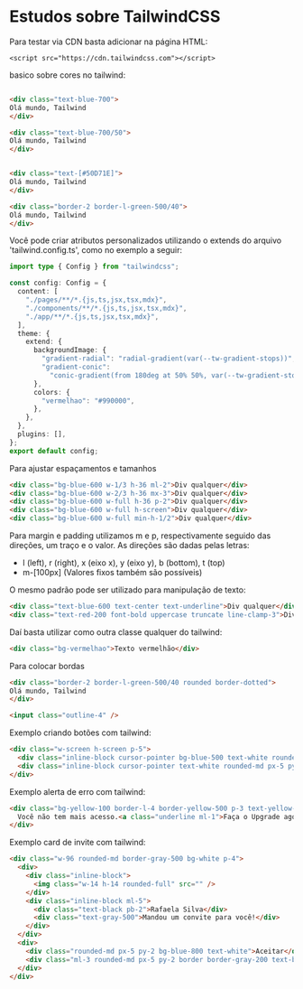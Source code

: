 # Estudos sobre TailwindCSS

Para testar via CDN basta adicionar na página HTML:

```
<script src="https://cdn.tailwindcss.com"></script>
```

basico sobre cores no tailwind:

```html

<div class="text-blue-700">
Olá mundo, Tailwind
</div>

<div class="text-blue-700/50">
Olá mundo, Tailwind
</div>


<div class="text-[#50D71E]">
Olá mundo, Tailwind
</div>

<div class="border-2 border-l-green-500/40">
Olá mundo, Tailwind
</div>
```

Você pode criar atributos personalizados utilizando o extends do arquivo 'tailwind.config.ts', como no exemplo a seguir:

```ts
import type { Config } from "tailwindcss";

const config: Config = {
  content: [
    "./pages/**/*.{js,ts,jsx,tsx,mdx}",
    "./components/**/*.{js,ts,jsx,tsx,mdx}",
    "./app/**/*.{js,ts,jsx,tsx,mdx}",
  ],
  theme: {
    extend: {
      backgroundImage: {
        "gradient-radial": "radial-gradient(var(--tw-gradient-stops))",
        "gradient-conic":
          "conic-gradient(from 180deg at 50% 50%, var(--tw-gradient-stops))",
      },
      colors: {
        "vermelhao": "#990000",
      },
    },
  },
  plugins: [],
};
export default config;
```

Para ajustar espaçamentos e tamanhos

```html
<div class="bg-blue-600 w-1/3 h-36 ml-2">Div qualquer</div>
<div class="bg-blue-600 w-2/3 h-36 mx-3">Div qualquer</div>
<div class="bg-blue-600 w-full h-36 p-2">Div qualquer</div>
<div class="bg-blue-600 w-full h-screen">Div qualquer</div>
<div class="bg-blue-600 w-full min-h-1/2">Div qualquer</div>
```

Para margin e padding utilizamos m e p, respectivamente seguido das direções, um traço e o valor. As direções são dadas pelas letras:

- l (left), r (right), x (eixo x), y (eixo y), b (bottom), t (top)
- m-[100px] (Valores fixos também são possíveis)

O mesmo padrão pode ser utilizado para manipulação de texto:

```html
<div class="text-blue-600 text-center text-underline">Div qualquer</div>
<div class="text-red-200 font-bold uppercase truncate line-clamp-3">Div qualquer</div>
```

Daí basta utilizar como outra classe qualquer do tailwind:

```html
<div class="bg-vermelhao">Texto vermelhão</div>
```

Para colocar bordas
```html
<div class="border-2 border-l-green-500/40 rounded border-dotted">
Olá mundo, Tailwind
</div>

<input class="outline-4" />
```

Exemplo criando botões com tailwind:

```html
<div class="w-screen h-screen p-5">
  <div class="inline-block cursor-pointer bg-blue-500 text-white rounded-md px-5 py-3 border-none">Clique aqui</div>
  <div class="inline-block cursor-pointer text-white rounded-md px-5 py-3 border-none">Clique aqui</div>
</div>
```

Exemplo alerta de erro com tailwind:

```html
<div class="bg-yellow-100 border-l-4 border-yellow-500 p-3 text-yellow-700">
  Você não tem mais acesso.<a class="underline ml-1">Faça o Upgrade agora!</a>
</div>
```

Exemplo card de invite com tailwind:

```html
<div class="w-96 rounded-md border-gray-500 bg-white p-4">
  <div>
    <div class="inline-block">
      <img class="w-14 h-14 rounded-full" src="" />
    </div>
    <div class="inline-block ml-5">
      <div class="text-black pb-2">Rafaela Silva</div>
      <div class="text-gray-500">Mandou um convite para você!</div>
    </div>
  </div>
  <div>
    <div class="rounded-md px-5 py-2 bg-blue-800 text-white">Aceitar</div>
    <div class="ml-3 rounded-md px-5 py-2 border border-gray-200 text-black">Negar</div>
  </div>
</div>
```
